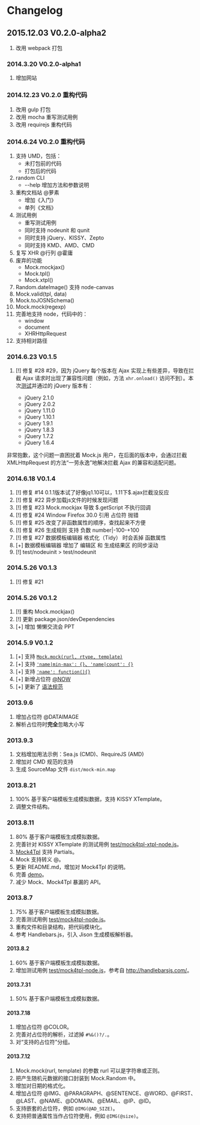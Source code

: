 # Changelog

## 2015.12.03 V0.2.0-alpha2

1. 改用 webpack 打包

### 2014.3.20 V0.2.0-alpha1

1. 增加网站

### 2014.12.23 V0.2.0 重构代码

1. 改用 gulp 打包
2. 改用 mocha 重写测试用例
3. 改用 requirejs 重构代码

### 2014.6.24 V0.2.0 重构代码

1. 支持 UMD，包括：
    * 未打包前的代码
    * 打包后的代码
2. random CLI
    * --help 增加方法和参数说明
3. 重构文档站 @萝素
    * 增加《入门》
    * 单列《文档》
4. 测试用例
    * 重写测试用例
    * 同时支持 nodeunit 和 qunit
    * 同时支持 jQuery、KISSY、Zepto
    * 同时支持 KMD、AMD、CMD
5. 复写 XHR @行列 @霍庸
6. 废弃的功能
    * Mock.mockjax()
    * Mock.tpl()
    * Mock.xtpl()
7. Random.dateImage() 支持 node-canvas
8. Mock.valid(tpl, data)
9. Mock.toJOSNSchema()
10. Mock.mock(regexp) 
11. 完善地支持 node，代码中的：
    * window
    * document
    * XHRHttpRequest
12. 支持相对路径

### 2014.6.23 V0.1.5

1. [!] 修复 #28 #29，因为 jQuery 每个版本在 Ajax 实现上有些差异，导致在拦截 Ajax 请求时出现了兼容性问题（例如，方法 `xhr.onload()` 访问不到）。本次[测试](http://jsfiddle.net/8y8Fz/)并通过的 jQuery 版本有：

    * jQuery 2.1.0
    * jQuery 2.0.2
    * jQuery 1.11.0
    * jQuery 1.10.1
    * jQuery 1.9.1
    * jQuery 1.8.3
    * jQuery 1.7.2
    * jQuery 1.6.4

非常抱歉，这个问题一直困扰着 Mock.js 用户，在后面的版本中，会通过拦截 XMLHttpRequest 的方法“一劳永逸”地解决拦截 Ajax 的兼容和适配问题。

### 2014.6.18 V0.1.4

1. [!] 修复 #14 0.1.1版本试了好像jq1.10可以，1.11下$.ajax拦截没反应
2. [!] 修复 #22 异步加载js文件的时候发现问题
3. [!] 修复 #23 Mock.mockjax 导致 $.getScript 不执行回调
4. [!] 修复 #24 Window Firefox 30.0 引用 占位符 抛错
5. [!] 修复 #25 改变了非函数属性的顺序，查找起来不方便
6. [!] 修复 #26 生成规则 支持 负数 number|-100-+100
7. [!] 修复 #27 数据模板编辑器 格式化（Tidy） 时会丢掉 函数属性
8. [+] 数据模板编辑器 增加了 编辑区 和 生成结果区 的同步滚动
9. [!] test/nodeuinit > test/nodeunit

### 2014.5.26 V0.1.3

1. [!] 修复 #21

### 2014.5.26 V0.1.2

1. [!] 重构 Mock.mockjax()
2. [!] 更新 package.json/devDependencies
3. [+] 增加 懒懒交流会 PPT

### 2014.5.9 V0.1.2
1. [+] 支持 [`Mock.mock(rurl, rtype, template)`](http://mockjs.com/#mock)
2. [+] 支持 [`'name|min-max': {}`、`'name|count': {}`](http://mockjs.com/#语法规范)
3. [+] 支持 [`'name': function(){}`](http://mockjs.com/#语法规范)
4. [+] 新增占位符 [@NOW](http://mockjs.com/#now)
5. [+] 更新了 [语法规范](http://mockjs.com/#语法规范)

### 2013.9.6
1. 增加占位符 @DATAIMAGE
2. 解析占位符时**完全**忽略大小写

### 2013.9.3
1. 文档增加用法示例：Sea.js (CMD)、RequireJS (AMD)
2. 增加对 CMD 规范的支持
3. 生成 SourceMap 文件 `dist/mock-min.map`

### 2013.8.21
1. 100% 基于客户端模板生成模拟数据，支持 KISSY XTemplate。
1. 调整文件结构。

### 2013.8.11
1. 80% 基于客户端模板生成模拟数据。
1. 完善针对 KISSY XTemplate 的测试用例 [test/mock4tpl-xtpl-node.js](test/mock4tpl-xtpl-node.js)。
1. [Mock4Tpl](src/tpl/mock4tpl.js) 支持 Partials。
1. Mock 支持转义 @。
1. 更新 README.md，增加对 Mock4Tpl 的说明。
1. 完善 [demo](demo/)。
1. 减少 Mock、Mock4Tpl 暴漏的 API。

### 2013.8.7
1. 75% 基于客户端模板生成模拟数据。
1. 完善测试用例 [test/mock4tpl-node.js](test/mock4tpl-node.js)。
1. 重构文件和目录结构，把代码模块化。
1. 参考 Handlebars.js，引入 Jison 生成模板解析器。

#### 2013.8.2
1. 60% 基于客户端模板生成模拟数据。
1. 增加测试用例 [test/mock4tpl-node.js](test/mock4tpl-node.js)，参考自 <http://handlebarsjs.com/>。

#### 2013.7.31
1. 50% 基于客户端模板生成模拟数据。

#### 2013.7.18
1. 增加占位符 @COLOR。
1. 完善对占位符的解析，过滤掉 `#%&()?/.`。
1. 对“支持的占位符”分组。

#### 2013.7.12
1. Mock.mock(rurl, template) 的参数 rurl 可以是字符串或正则。
1. 把产生随机元数据的接口封装到 Mock.Random 中。
1. 增加对日期的格式化。
1. 增加占位符 @IMG、@PARAGRAPH、@SENTENCE、@WORD、@FIRST、@LAST、@NAME、@DOMAIN、@EMAIL、@IP、@ID。
1. 支持嵌套的占位符，例如 `@IMG(@AD_SIZE)`。
1. 支持把普通属性当作占位符使用，例如 `@IMG(@size)`。